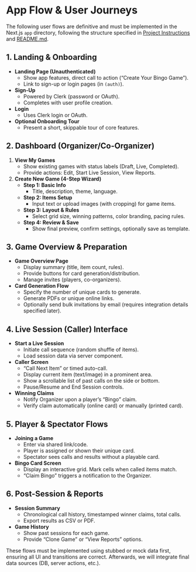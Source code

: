 # App Flow & User Journeys

The following user flows are definitive and must be implemented in the Next.js `app` directory, following the structure specified in [Project Instructions](../.cursorrules) and [README.md](../README.md).

## 1. Landing & Onboarding
- **Landing Page (Unauthenticated)**  
  - Show app features, direct call to action (“Create Your Bingo Game”).
  - Link to sign-up or login pages (in `(auth)`).
- **Sign-Up**  
  - Powered by Clerk (password or OAuth).
  - Completes with user profile creation.
- **Login**  
  - Uses Clerk login or OAuth.
- **Optional Onboarding Tour**  
  - Present a short, skippable tour of core features.

## 2. Dashboard (Organizer/Co-Organizer)
1. **View My Games**  
   - Show existing games with status labels (Draft, Live, Completed).
   - Provide actions: Edit, Start Live Session, View Reports.
2. **Create New Game (4-Step Wizard)**
   - **Step 1: Basic Info**  
     - Title, description, theme, language.
   - **Step 2: Items Setup**  
     - Input text or upload images (with cropping) for game items.
   - **Step 3: Layout & Rules**  
     - Select grid size, winning patterns, color branding, pacing rules.
   - **Step 4: Review & Save**  
     - Show final preview, confirm settings, optionally save as template.

## 3. Game Overview & Preparation
- **Game Overview Page**  
  - Display summary (title, item count, rules).
  - Provide buttons for card generation/distribution.
  - Manage invites (players, co-organizers).
- **Card Generation Flow**  
  - Specify the number of unique cards to generate.
  - Generate PDFs or unique online links.
  - Optionally send bulk invitations by email (requires integration details specified later).

## 4. Live Session (Caller) Interface
- **Start a Live Session**  
  - Initiate call sequence (random shuffle of items).
  - Load session data via server component.
- **Caller Screen**  
  - “Call Next Item” or timed auto-call.
  - Display current item (text/image) in a prominent area.
  - Show a scrollable list of past calls on the side or bottom.
  - Pause/Resume and End Session controls.
- **Winning Claims**  
  - Notify Organizer upon a player’s “Bingo” claim.
  - Verify claim automatically (online card) or manually (printed card).

## 5. Player & Spectator Flows
- **Joining a Game**  
  - Enter via shared link/code.
  - Player is assigned or shown their unique card.
  - Spectator sees calls and results without a playable card.
- **Bingo Card Screen**  
  - Display an interactive grid. Mark cells when called items match.
  - “Claim Bingo” triggers a notification to the Organizer.

## 6. Post-Session & Reports
- **Session Summary**  
  - Chronological call history, timestamped winner claims, total calls.
  - Export results as CSV or PDF.
- **Game History**  
  - Show past sessions for each game.
  - Provide “Clone Game” or “View Reports” options.

These flows must be implemented using stubbed or mock data first, ensuring all UI and transitions are correct. Afterwards, we will integrate final data sources (DB, server actions, etc.).
